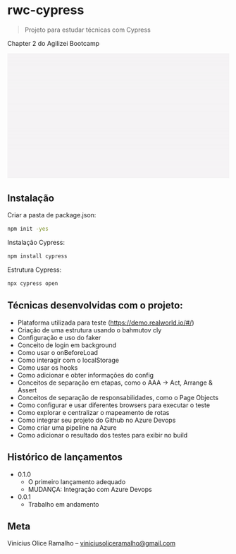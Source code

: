 # rwc-cypress
> Projeto para estudar técnicas com Cypress

Chapter 2 do Agilizei Bootcamp

![](ezgif.com-gif-maker.gif)

## Instalação

Criar a pasta de package.json:
```sh
npm init -yes
```

Instalação Cypress:
```sh
npm install cypress
```

Estrutura Cypress:
```sh
npx cypress open
```
## Técnicas desenvolvidas com o projeto:
- Plataforma utilizada para teste (https://demo.realworld.io/#/)
- Criação de uma estrutura usando o bahmutov cly
- Configuração e uso do faker
- Conceito de login em background
- Como usar o onBeforeLoad
- Como interagir com o localStorage
- Como usar os hooks
- Como adicionar e obter informações do config
- Conceitos de separação em etapas, como o AAA → Act, Arrange & Assert
- Conceitos de separação de responsabilidades, como o Page Objects
- Como configurar e usar diferentes browsers para executar o teste
- Como explorar e centralizar o mapeamento de rotas
- Como integrar seu projeto do Github no Azure Devops
- Como criar uma pipeline na Azure
- Como adicionar o resultado dos testes para exibir no build

## Histórico de lançamentos

* 0.1.0
    * O primeiro lançamento adequado
    * MUDANÇA: Integração com Azure Devops
* 0.0.1
    * Trabalho em andamento

## Meta

Vinícius Olice Ramalho – viniciusoliceramalho@gmail.com
